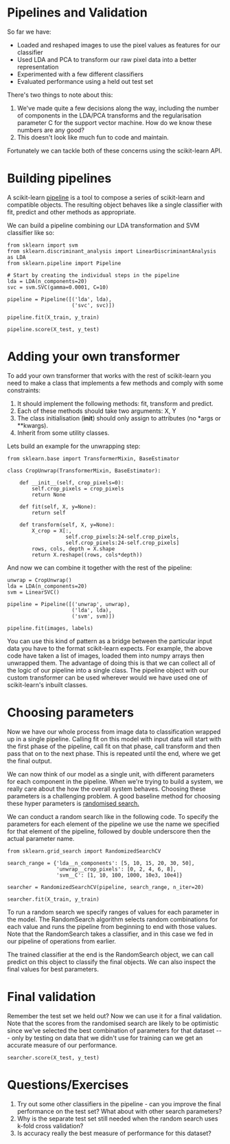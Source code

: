 # Pipelines and Validation

So far we have:

- Loaded and reshaped images to use the pixel values as features for our classifier
- Used LDA and PCA to transform our raw pixel data into a better representation
- Experimented with a few different classifiers
- Evaluated performance using a held out test set

There's two things to note about this:

1. We've made quite a few decisions along the way, including the number of components in the LDA/PCA transforms and the regularisation parameter C for the support vector machine. How do we know these numbers are any good?
2. This doesn't look like much fun to code and maintain.

Fortunately we can tackle both of these concerns using the scikit-learn API.


# Building pipelines

A scikit-learn [pipeline](http://scikit-learn.org/stable/modules/generated/sklearn.pipeline.Pipeline.html) is a tool to compose a series of scikit-learn and compatible objects. The resulting object behaves like a single classifier with fit, predict and other methods as appropriate.

We can build a pipeline combining our LDA transformation and SVM classifier like so:


    from sklearn import svm
    from sklearn.discriminant_analysis import LinearDiscriminantAnalysis as LDA
    from sklearn.pipeline import Pipeline

    # Start by creating the individual steps in the pipeline
    lda = LDA(n_components=20)
    svc = svm.SVC(gamma=0.0001, C=10)

    pipeline = Pipeline([('lda', lda),
                         ('svc', svc)])

    pipeline.fit(X_train, y_train)

    pipeline.score(X_test, y_test)


# Adding your own transformer

To add your own transformer that works with the rest of scikit-learn you need to make a class that implements a few methods and comply with some constraints:

1. It should implement the following methods: fit, transform and predict.
2. Each of these methods should take two arguments: X, Y
3. The class initialisation (__init__) should only assign to attributes (no *args or **kwargs).
4. Inherit from some utility classes.

Lets build an example for the unwrapping step:

    from sklearn.base import TransformerMixin, BaseEstimator

    class CropUnwrap(TransformerMixin, BaseEstimator):

        def __init__(self, crop_pixels=0):
            self.crop_pixels = crop_pixels
            return None

        def fit(self, X, y=None):
            return self

        def transform(self, X, y=None):
            X_crop = X[:, 
                       self.crop_pixels:24-self.crop_pixels, 
                       self.crop_pixels:24-self.crop_pixels]
            rows, cols, depth = X.shape
            return X.reshape((rows, cols*depth))


And now we can combine it together with the rest of the pipeline:
    
    unwrap = CropUnwrap()
    lda = LDA(n_components=20)
    svm = LinearSVC()

    pipeline = Pipeline([('unwrap', unwrap),
                         ('lda', lda),
                         ('svm', svm)])

    pipeline.fit(images, labels)

You can use this kind of pattern as a bridge between the particular input data you have to the format scikit-learn expects. For example, the above code have taken a list of images, loaded them into numpy arrays then unwrapped them. The advantage of doing this is that we can collect all of the logic of our pipeline into a single class. The pipeline object with our custom transformer can be used wherever would we have used one of scikit-learn's inbuilt classes.


# Choosing parameters

Now we have our whole process from image data to classification wrapped up in a single pipeline. Calling fit on this model with input data will start with the first phase of the pipeline, call fit on that phase, call transform and then pass that on to the next phase. This is repeated until the end, where we get the final output.

We can now think of our model as a single unit, with different parameters for each component in the pipeline. When we're trying to build a system, we really care about the how the overall system behaves. Choosing these parameters is a challenging problem. A good baseline method for choosing these hyper parameters is [randomised search.](http://www.jmlr.org/papers/volume13/bergstra12a/bergstra12a.pdf)

We can conduct a random search like in the following code. To specify the parameters for each element of the pipeline we use the name we specified for that element of the pipeline, followed by double underscore then the actual parameter name.

    from sklearn.grid_search import RandomizedSearchCV

    search_range = {'lda__n_components': [5, 10, 15, 20, 30, 50],
                    'unwrap__crop_pixels': [0, 2, 4, 6, 8],
                    'svm__C': [1, 10, 100, 1000, 10e3, 10e4]}

    searcher = RandomizedSearchCV(pipeline, search_range, n_iter=20)

    searcher.fit(X_train, y_train)


To run a random search we specify ranges of values for each parameter in the model. The RandomSearch algorithm selects random combinations for each value and runs the pipeline from beginning to end with those values. Note that the RandomSearch takes a classifier, and in this case we fed in our pipeline of operations from earlier.

The trained classifier at the end is the RandomSearch object, we can call predict on this object to classify the final objects. We can also inspect the final values for best parameters.


# Final validation

Remember the test set we held out? Now we can use it for a final validation. Note that the scores from the randomised search are likely to be optimistic since we've selected the best combination of parameters for that dataset --- only by testing on data that we didn't use for training can we get an accurate measure of our performance. 

    searcher.score(X_test, y_test)

# Questions/Exercises

1. Try out some other classifiers in the pipeline - can you improve the final performance on the test set? What about with other search parameters?
2. Why is the separate test set still needed when the random search uses k-fold cross validation?
3. Is accuracy really the best measure of performance for this dataset?